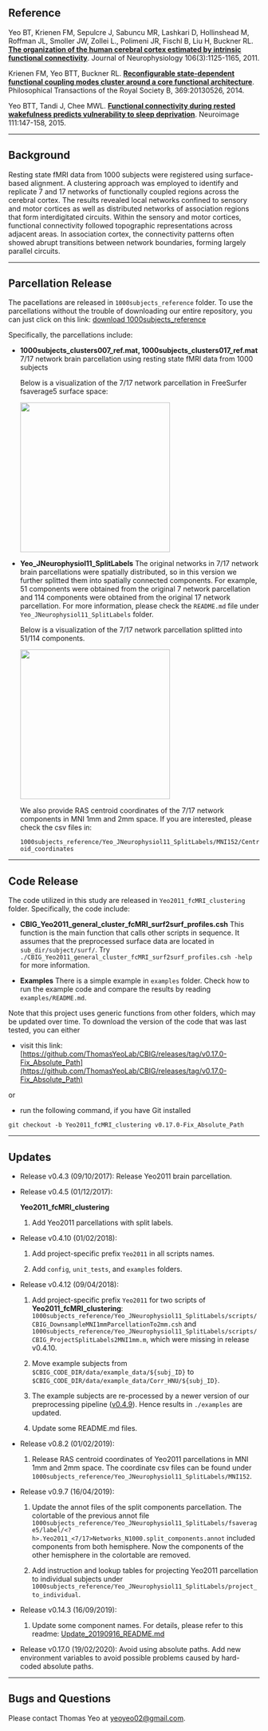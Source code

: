 ## Reference

Yeo BT, Krienen FM, Sepulcre J, Sabuncu MR, Lashkari D, Hollinshead M, Roffman JL, Smoller JW, Zollei L., Polimeni JR, Fischl B, Liu H, Buckner RL. [**The organization of the human cerebral cortex estimated by intrinsic functional connectivity**](http://www.ncbi.nlm.nih.gov/pubmed/21653723). Journal of Neurophysiology 106(3):1125-1165, 2011.

Krienen FM, Yeo BTT, Buckner RL. [**Reconfigurable state-dependent functional coupling modes cluster around a core functional architecture**](http://people.csail.mit.edu/ythomas/publications/2014TaskDependentCouplingModes-PTBS.pdf). Philosophical Transactions of the Royal Society B, 369:20130526, 2014.

Yeo BTT, Tandi J, Chee MWL. [**Functional connectivity during rested wakefulness predicts vulnerability to sleep deprivation**](http://people.csail.mit.edu/ythomas/publications/2015SleepDeprivation-NeuroImage.pdf). Neuroimage 111:147-158, 2015. 

----
## Background

Resting state fMRI data from 1000 subjects were registered using surface-based alignment. A clustering approach was employed to identify and replicate 7 and 17 networks of functionally coupled regions across the cerebral cortex. The results revealed local networks confined to sensory and motor cortices as well as distributed networks of association regions that form interdigitated circuits. Within the sensory and motor cortices, functional connectivity followed topographic representations across adjacent areas. In association cortex, the connectivity patterns often showed abrupt transitions between network boundaries, forming largely parallel circuits.

----

## Parcellation Release
The pacellations are released in `1000subjects_reference` folder. To use the parcellations without the trouble of downloading our entire repository, you can just click on this link: [download 1000subjects_reference](https://minhaskamal.github.io/DownGit/#/home?url=https://github.com/ThomasYeoLab/CBIG/tree/master/stable_projects/brain_parcellation/Yeo2011_fcMRI_clustering/1000subjects_reference)

Specifically, the parcellations include:

- **1000subjects_clusters007_ref.mat, 1000subjects_clusters017_ref.mat**
7/17 network brain parcellation using resting state fMRI data from 1000 subjects

    Below is a visualization of the 7/17 network parcellation in FreeSurfer fsaverage5 surface space:


    <img src="readme_figures/Yeo2011_network_parcellation_fs5.png" height="300" />

- **Yeo_JNeurophysiol11_SplitLabels**
The original networks in 7/17 network brain parcellations were spatially distributed, so in this version we further splitted them into spatially connected components. For example, 51 components were obtained from the original 7 network parcellation and 114 components were obtained from the original 17 network parcellation. For more information, please check the `README.md` file under `Yeo_JNeurophysiol11_SplitLabels` folder.

    Below is a visualization of the 7/17 network parcellation splitted into 51/114 components.


    <img src="readme_figures/Yeo2011_network_parcellation_splitlabels_fs5.png" height="300" />


    We also provide RAS centroid coordinates of the 7/17 network components in MNI 1mm and 2mm space. If you are interested, please check the csv files in:

    `1000subjects_reference/Yeo_JNeurophysiol11_SplitLabels/MNI152/Centroid_coordinates`

----

## Code Release
The code utilized in this study are released in `Yeo2011_fcMRI_clustering` folder. Specifically, the code include:
- **CBIG_Yeo2011_general_cluster_fcMRI_surf2surf_profiles.csh**
This function is the main function that calls other scripts in sequence. It assumes that the preprocessed surface data are located in `sub_dir/subject/surf/`. Try `./CBIG_Yeo2011_general_cluster_fcMRI_surf2surf_profiles.csh -help` for more information.

- **Examples**
There is a simple example in `examples` folder. Check how to run the example code and compare the results by reading `examples/README.md`.


Note that this project uses generic functions from other folders, which may be updated over time. To download the version of the code that was last tested, you can either

- visit this link: [https://github.com/ThomasYeoLab/CBIG/releases/tag/v0.17.0-Fix_Absolute_Path](https://github.com/ThomasYeoLab/CBIG/releases/tag/v0.17.0-Fix_Absolute_Path)

or

- run the following command, if you have Git installed
 
```
git checkout -b Yeo2011_fcMRI_clustering v0.17.0-Fix_Absolute_Path
```

----

## Updates
- Release v0.4.3 (09/10/2017): Release Yeo2011 brain parcellation.
- Release v0.4.5 (01/12/2017):

	**Yeo2011_fcMRI_clustering**
	
	1. Add Yeo2011 parcellations with split labels.
	
- Release v0.4.10 (01/02/2018):

    1. Add project-specific prefix `Yeo2011` in all scripts names.
    
    2. Add `config`, `unit_tests`, and `examples` folders.
    
- Release v0.4.12 (09/04/2018): 

    1. Add project-specific prefix `Yeo2011` for two scripts of **Yeo2011_fcMRI_clustering**: `1000subjects_reference/Yeo_JNeurophysiol11_SplitLabels/scripts/CBIG_DownsampleMNI1mmParcellationTo2mm.csh` and `1000subjects_reference/Yeo_JNeurophysiol11_SplitLabels/scripts/CBIG_ProjectSplitLabels2MNI1mm.m`, which were missing in release v0.4.10.
    
    2. Move example subjects from `$CBIG_CODE_DIR/data/example_data/${subj_ID}` to `$CBIG_CODE_DIR/data/example_data/Corr_HNU/${subj_ID}`.
    
    3. The example subjects are re-processed by a newer version of our preprocessing pipeline ([v0.4.9](https://github.com/ThomasYeoLab/CBIG/releases/tag/v0.4.9-CBIG_fMRI_Preprocessing)). Hence results in `./examples` are updated.
    
    4. Update some README.md files.

- Release v0.8.2 (01/02/2019):

    1. Release RAS centroid coordinates of Yeo2011 parcellations in MNI 1mm and 2mm space. The coordinate csv files can be found under `1000subjects_reference/Yeo_JNeurophysiol11_SplitLabels/MNI152`. 

- Release v0.9.7 (16/04/2019):

    1. Update the annot files of the split components parcellation. The colortable of the previous annot file `1000subjects_reference/Yeo_JNeurophysiol11_SplitLabels/fsaverage5/label/<?h>.Yeo2011_<7/17>Networks_N1000.split_components.annot` included components from both hemisphere. Now the components of the other hemisphere in the colortable are removed.

    2. Add instruction and lookup tables for projecting Yeo2011 parcellation to individual subjects under `1000subjects_reference/Yeo_JNeurophysiol11_SplitLabels/project_to_individual`.

- Release v0.14.3 (16/09/2019):

    1. Update some component names. For details, please refer to this readme: [Update_20190916_README.md](https://github.com/ThomasYeoLab/CBIG/tree/master/stable_projects/brain_parcellation/Yeo2011_fcMRI_clustering/1000subjects_reference/Yeo_JNeurophysiol11_SplitLabels/Updates/Update_20190916_README.md)

- Release v0.17.0 (19/02/2020): Avoid using absolute paths. Add new environment variables to avoid possible problems caused by hard-coded absolute paths.

----

## Bugs and Questions

Please contact Thomas Yeo at yeoyeo02@gmail.com.

